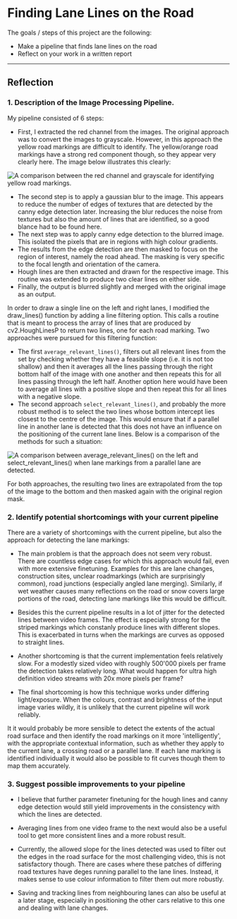 # **Finding Lane Lines on the Road** 

The goals / steps of this project are the following:
* Make a pipeline that finds lane lines on the road
* Reflect on your work in a written report


[//]: # (Image References)

[image1]: ./md_assets/grey_red_comparison.jpg] "A comparison between the red channel and grayscale for identifying yellow road markings."
[image2]: ./md_assets/grey_red_comparison.jpg] "A comparison between the red channel and grayscale for identifying yellow road markings."

---

## **Reflection**

### **1. Description of the Image Processing Pipeline.**

My pipeline consisted of 6 steps:
  - First, I extracted the red channel from the images. The original approach was to convert the images to grayscale. However, in this approach the yellow road markings are difficult to identify. The yellow/orange road markings have a strong red component though, so they appear very clearly here. The image below illustrates this clearly:

  ![A comparison between the red channel and grayscale for identifying yellow road markings.][image1]

   - The second step is to apply a gaussian blur to the image.  This appears to reduce the number of edges of textures that are detected by the canny edge detection later.  Increasing the blur reduces the noise from textures but also the amount of lines that are identified, so a good blance had to be found here.
   - The next step was to apply canny edge detection to the blurred image.  This isolated the pixels that are in regions with high colour gradients.
   - The results from the edge detection are then masked to focus on the region of interest, namely the road ahead. The masking is very specific to the focal length and orientation of the camera.
   - Hough lines are then extracted and drawn for the respective image.  This routine was extended to produce two clear lines on either side.
   - Finally, the output is blurred slightly and merged with the original image as an output.

In order to draw a single line on the left and right lanes, I modified the draw_lines() function by adding a line filtering option. This calls a routine that is meant to process the array of lines that are produced by cv2.HoughLinesP to return two lines, one for each road marking. Two approaches were pursued for this filtering function:
 - The first `average_relevant_lines()`, filters out all relevant lines from the set by checking whether they have a feasible slope (i.e. it is not too shallow) and then it averages all the lines passing through the right bottom half of the image with one another and then repeats this for all lines passing through the left half. Another option here would have been to average all lines with a positive slope and then repeat this for all lines with a negative slope.
 - The second approach `select_relevant_lines()`, and probably the more robust method is to select the two lines whose bottom intercept lies closest to the centre of the image. This would ensure that if a parallel line in another lane is detected that this does not have an influence on the positioning of the current lane lines. Below is a comparison of the methods for such a situation:

 ![A comparison between `average_relevant_lines()` on the left and `select_relevant_lines()` when lane markings from a parallel lane are detected.][image1]

 For both approaches, the resulting two lines are extrapolated from the top of the image to the bottom and then masked again with the original region mask.


### **2. Identify potential shortcomings with your current pipeline**

There are a variety of shortcomings with the current pipeline, but also the approach for detecting the lane markings:

 - The main problem is that the approach does not seem very robust. There are countless edge cases for which this approach would fail, even with more extensive finetuning. Examples for this are lane changes, construction sites, unclear roadmarkings (which are surprisingly common), road junctions (especially angled lane merging). Similarly, if wet weather causes many reflections on the road or snow covers large portions of the road, detecting lane markings like this would be difficult. 

 - Besides this the current pipeline results in a lot of jitter for the detected lines between video frames. The effect is especially strong for the striped markings which constanly produce lines with different slopes. This is exacerbated in turns when the markings are curves as opposed to straight lines. 

- Another shortcoming is that the current implementation feels relatively slow.  For a modestly sized video with roughly 500'000 pixels per frame the detection takes relatively long. What would happen for ultra high definition video streams with 20x more pixels per frame?

- The final shortcoming is how this technique works under differing light/exposure. When the colours, contrast and brightness of the input image varies wildly, it is unlikely that the current pipeline will work reliably. 
 
 It it would probably be more sensible to detect the extents of the actual road surface and then identify the road markings on it more 'intelligently', with the appropriate contextual information, such as whether they apply to the current lane, a crossing road or a parallel lane. If each lane marking is identified individually it would also be possible to fit curves though them to map them accurately.

### **3. Suggest possible improvements to your pipeline**

- I believe that further parameter finetuning for the hough lines and canny edge detection would still yield improvements in the consistency with which the lines are detected.

 - Averaging lines from one video frame to the next would also be a useful tool to get more consistent lines and a more robust result.

 - Currently, the allowed slope for the lines detected was used to filter out the edges in the road surface for the most challenging video, this is not satisfactory though. There are cases where these patches of differing road textures have deges running parallel to the lane lines.  Instead, it makes sense to use colour information to filter them out more robustly. 

 - Saving and tracking lines from neighbouring lanes can also be useful at a later stage, especially in positioning the other cars relative to this one and dealing with lane changes.



